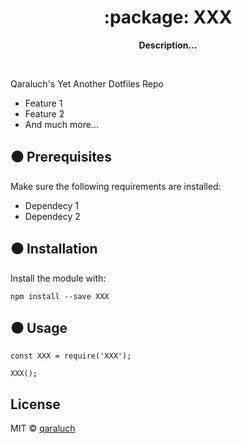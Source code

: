 <h1 align="center">:package: XXX</h1>

<p align="center">
 <b>Description...</b>
</p>

<br />

Qaraluch's Yet Another Dotfiles Repo

- Feature 1
- Feature 2
- And much more...

## :black_circle: Prerequisites

Make sure the following requirements are installed:

- Dependecy 1
- Dependecy 2


## :black_circle: Installation

Install the module with:

```
npm install --save XXX
```

## :black_circle: Usage

```
const XXX = require('XXX');

XXX();
```

## License

MIT © [qaraluch](https://github.com/qaraluch)
